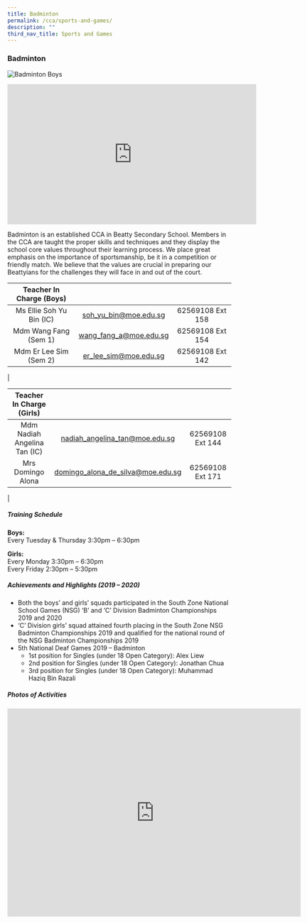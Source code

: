 ```yaml
---
title: Badminton
permalink: /cca/sports-and-games/
description: ""
third_nav_title: Sports and Games
---
```

### **Badminton**

![Badminton Boys](/images/CCA%202022/badminton-boys.jpg)


<iframe allowfullscreen="" allow="accelerometer; autoplay; clipboard-write; encrypted-media; gyroscope; picture-in-picture" frameborder="0" title="Beatty Secondary School - Badminton" src="https://www.youtube.com/embed/itWLHcGHHGk" height="316" width="560"></iframe>

Badminton is an established CCA in Beatty Secondary School. Members in the CCA are taught the proper skills and techniques and they display the school core values throughout their learning process. We place great emphasis on the importance of sportsmanship, be it in a competition or friendly match. We believe that the values are crucial in preparing our Beattyians for the challenges they will face in and out of the court.

| Teacher In Charge (Boys) |  |  |
|:---:|:---:|:---:|
| Ms Ellie Soh Yu Bin (IC) | [soh_yu_bin@moe.edu.sg](mailto:soh_yu_bin@moe.edu.sg) | 62569108 Ext 158 |
| Mdm Wang Fang (Sem 1) | [wang_fang_a@moe.edu.sg](mailto:wang_fang_a@moe.edu.sg) | 62569108 Ext 154 |
| Mdm Er Lee Sim (Sem 2) | [er_lee_sim@moe.edu.sg](mailto:er_lee_sim@moe.edu.sg) | 62569108 Ext 142 |
|

| Teacher In Charge (Girls) |  |  |
|:---:|:---:|:---:|
| Mdm Nadiah Angelina Tan (IC) | [nadiah_angelina_tan@moe.edu.sg](mailto:nadiah_angelina_tan@moe.edu.sg) | 62569108 Ext 144 |
| Mrs Domingo Alona | [domingo_alona_de_silva@moe.edu.sg](mailto:domingo_alona_de_silva@moe.edu.sg) | 62569108 Ext 171 |
|

##### **Training Schedule**
**Boys:**<br>
Every Tuesday &amp; Thursday 3:30pm – 6:30pm

**Girls:**<br>
Every Monday 3:30pm – 6:30pm&nbsp;  <br>
Every Friday 2:30pm – 5:30pm

##### **Achievements and Highlights (2019 – 2020)**
*   Both the boys’ and girls’ squads participated in the South Zone National School Games (NSG) ‘B’ and ‘C’ Division Badminton Championships 2019 and 2020
*   ‘C’ Division girls’ squad attained fourth placing in the South Zone NSG Badminton Championships 2019 and qualified for the national round of the NSG Badminton Championships 2019
*   5th National Deaf Games 2019 – Badminton
	*   1st&nbsp;position for Singles (under 18 Open Category): Alex Liew
	*   2nd&nbsp;position for Singles (under 18 Open Category): Jonathan Chua
	*   3rd&nbsp;position for Singles (under 18 Open Category): Muhammad Haziq Bin Razali

##### **Photos of Activities**
	
<iframe allowfullscreen="true" height="469" width="660" frameborder="0" src="https://docs.google.com/presentation/d/e/2PACX-1vSBCrWaYuYZ_TNMeU80agjshysTOwtUrdJIE41Wy83HC1dxV-1psHGAmAPLIiJf2JiFMrix9UZMZiyj/embed?start=false&amp;loop=false&amp;delayms=3000"></iframe>